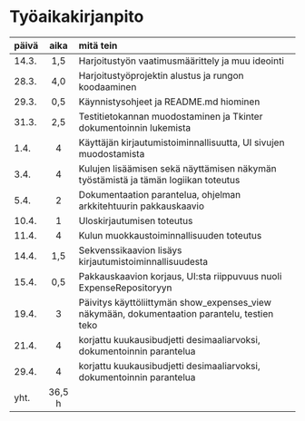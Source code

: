 # Työaikakirjanpito

| päivä |  aika  | mitä tein                                                                                    |
| ----- | :----: | :------------------------------------------------------------------------------------------- |
| 14.3. |  1,5   | Harjoitustyön vaatimusmäärittely ja muu ideointi                                             |
| 28.3. |  4,0   | Harjoitustyöprojektin alustus ja rungon koodaaminen                                          |
| 29.3. |  0,5   | Käynnistysohjeet ja README.md hiominen                                                       |
| 31.3. |  2,5   | Testitietokannan muodostaminen ja Tkinter dokumentoinnin lukemista                           |
| 1.4.  |   4    | Käyttäjän kirjautumistoiminnallisuutta, UI sivujen muodostamista                             |
| 3.4.  |   4    | Kulujen lisäämisen sekä näyttämisen näkymän työstämistä ja tämän logiikan toteutus           |
| 5.4.  |   2    | Dokumentaation parantelua, ohjelman arkkitehtuurin pakkauskaavio                             |
| 10.4. |   1    | Uloskirjautumisen toteutus                                                                   |
| 11.4. |   4    | Kulun muokkaustoiminnallisuuden toteutus                                                     |
| 14.4. |  1,5   | Sekvenssikaavion lisäys kirjautumistoiminnallisuudesta                                       |
| 15.4. |  0,5   | Pakkauskaavion korjaus, UI:sta riippuvuus nuoli ExpenseRepositoryyn                          |
| 19.4. |   3    | Päivitys käyttöliittymän show_expenses_view näkymään, dokumentaation parantelu, testien teko |
| 21.4. |   4    | korjattu kuukausibudjetti desimaaliarvoksi, dokumentoinnin parantelua                        |
| 29.4. |   4    | korjattu kuukausibudjetti desimaaliarvoksi, dokumentoinnin parantelua                        |
| yht.  | 36,5 h |
